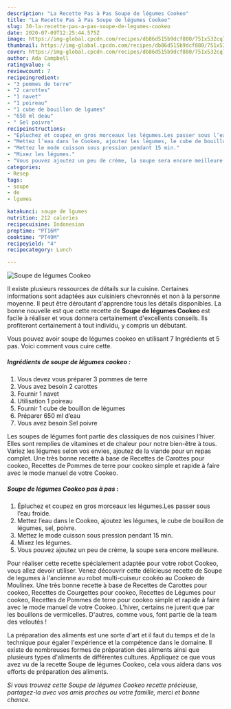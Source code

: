 ```yaml
---
description: "La Recette Pas à Pas Soupe de légumes Cookeo"
title: "La Recette Pas à Pas Soupe de légumes Cookeo"
slug: 30-la-recette-pas-a-pas-soupe-de-legumes-cookeo
date: 2020-07-09T12:25:44.575Z
image: https://img-global.cpcdn.com/recipes/db86d515b9dcf880/751x532cq70/soupe-de-legumes-cookeo-photo-principale-de-la-recette.jpg
thumbnail: https://img-global.cpcdn.com/recipes/db86d515b9dcf880/751x532cq70/soupe-de-legumes-cookeo-photo-principale-de-la-recette.jpg
cover: https://img-global.cpcdn.com/recipes/db86d515b9dcf880/751x532cq70/soupe-de-legumes-cookeo-photo-principale-de-la-recette.jpg
author: Ada Campbell
ratingvalue: 4
reviewcount: 7
recipeingredient:
- "3 pommes de terre"
- "2 carottes"
- "1 navet"
- "1 poireau"
- "1 cube de bouillon de lgumes"
- "650 ml deau"
- " Sel poivre"
recipeinstructions:
- "Épluchez et coupez en gros morceaux les légumes.Les passer sous l’eau froide."
- "Mettez l’eau dans le Cookeo, ajoutez les légumes, le cube de bouillon de légumes, sel, poivre."
- "Mettez le mode cuisson sous pression pendant 15 min."
- "Mixez les légumes."
- "Vous pouvez ajoutez un peu de crème, la soupe sera encore meilleure."
categories:
- Resep
tags:
- soupe
- de
- lgumes

katakunci: soupe de lgumes 
nutrition: 212 calories
recipecuisine: Indonesian
preptime: "PT16M"
cooktime: "PT49M"
recipeyield: "4"
recipecategory: Lunch

---
```



![Soupe de légumes Cookeo](https://img-global.cpcdn.com/recipes/db86d515b9dcf880/751x532cq70/soupe-de-legumes-cookeo-photo-principale-de-la-recette.jpg)

Il existe plusieurs ressources de détails sur la cuisine. Certaines informations sont adaptées aux cuisiniers chevronnés et non à la personne moyenne. Il peut être déroutant d'apprendre tous les détails disponibles. La bonne nouvelle est que cette recette de <strong> Soupe de légumes Cookeo </strong> est facile à réaliser et vous donnera certainement d'excellents conseils. Ils profiteront certainement à tout individu, y compris un débutant.

<!--inarticleads1-->

Vous pouvez avoir soupe de légumes cookeo en utilisant 7 Ingrédients et 5 pas. Voici comment vous cuire cette.

##### Ingrédients de soupe de légumes cookeo :

1. Vous devez vous préparer 3 pommes de terre
1. Vous avez besoin 2 carottes
1. Fournir 1 navet
1. Utilisation 1 poireau
1. Fournir 1 cube de bouillon de légumes
1. Préparer 650 ml d’eau
1. Vous avez besoin  Sel poivre


Les soupes de légumes font partie des classiques de nos cuisines l&#39;hiver. Elles sont remplies de vitamines et de chaleur pour notre bien-être à tous. Variez les légumes selon vos envies, ajoutez de la viande pour un repas complet. Une très bonne recette à base de Recettes de Carottes pour cookeo, Recettes de Pommes de terre pour cookeo simple et rapide à faire avec le mode manuel de votre Cookeo. 

<!--inarticleads2-->

##### Soupe de légumes Cookeo pas à pas :

1. Épluchez et coupez en gros morceaux les légumes.Les passer sous l’eau froide.
1. Mettez l’eau dans le Cookeo, ajoutez les légumes, le cube de bouillon de légumes, sel, poivre.
1. Mettez le mode cuisson sous pression pendant 15 min.
1. Mixez les légumes.
1. Vous pouvez ajoutez un peu de crème, la soupe sera encore meilleure.


Pour réaliser cette recette spécialement adaptée pour votre robot Cookeo, vous allez devoir utiliser. Venez découvrir cette délicieuse recette de Soupe de legumes à l&#39;ancienne au robot multi-cuiseur cookéo au Cookeo de Moulinex. Une très bonne recette à base de Recettes de Carottes pour cookeo, Recettes de Courgettes pour cookeo, Recettes de Légumes pour cookeo, Recettes de Pommes de terre pour cookeo simple et rapide à faire avec le mode manuel de votre Cookeo. L&#39;hiver, certains ne jurent que par les bouillons de vermicelles. D&#39;autres, comme vous, font partie de la team des veloutés ! 

<!--inarticleads1-->

<p>
La préparation des aliments est une sorte d'art et il faut du temps et de la technique pour égaler l'expérience et la compétence dans le domaine. Il existe de nombreuses formes de préparation des aliments ainsi que plusieurs types d'aliments de différentes cultures. Appliquez ce que vous avez vu de la recette Soupe de légumes Cookeo, cela vous aidera dans vos efforts de préparation des aliments.
</p>

<p>
<i>Si vous trouvez cette Soupe de légumes Cookeo recette précieuse, partagez-la avec vos amis proches ou votre famille, merci et bonne chance.</i>
</p>
